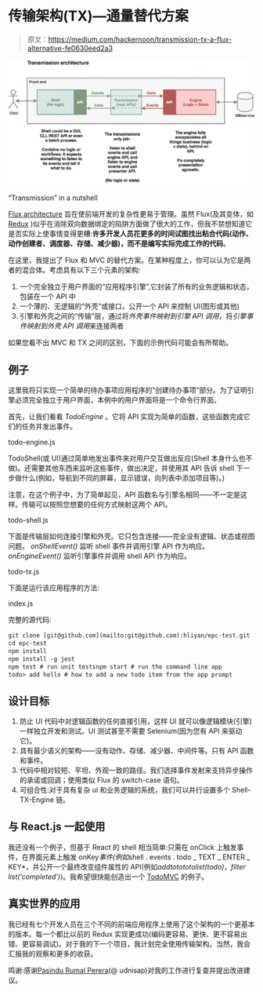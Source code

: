 # 传输架构(TX)—通量替代方案

> 原文：<https://medium.com/hackernoon/transmission-tx-a-flux-alternative-fe0630eed2a3>

![](img/9cc6c2ce2859235188dfbf9bddd6603f.png)

“Transmission” in a nutshell

[Flux architecture](https://github.com/facebook/flux/tree/master/examples/flux-concepts) 旨在使前端开发的复杂性更易于管理。虽然 Flux(及其变体，如 [Redux](https://redux.js.org/) )似乎在消除双向数据绑定的陷阱方面做了很大的工作，但我不禁想知道它是否实际上使事情变得更糟:**许多开发人员花更多的时间试图找出粘合代码(动作、动作创建者、调度器、存储、减少器)，而不是编写实际完成工作的代码**。

在这里，我提出了 Flux 和 MVC 的替代方案。在某种程度上，你可以认为它是两者的混合体。考虑具有以下三个元素的架构:

1.  一个完全独立于用户界面的“应用程序引擎”,它封装了所有的业务逻辑和状态，包装在一个 API 中
2.  一个薄的、无逻辑的“外壳”或接口，公开一个 API 来控制 UI(图形或其他)
3.  引擎和外壳之间的“传输”层，通过将*外壳事件映射到引擎 API 调用*，将*引擎事件映射到外壳 API 调用*来连接两者

如果您看不出 MVC 和 TX 之间的区别，下面的示例代码可能会有所帮助。

## 例子

这里我将只实现一个简单的待办事项应用程序的“创建待办事项”部分。为了证明引擎必须完全独立于用户界面，本例中的用户界面将是一个命令行界面。

首先，让我们看看 *TodoEngine* 。它将 API 实现为简单的函数，这些函数完成它们的任务并发出事件。

todo-engine.js

TodoShell(或 UI)通过简单地发出事件来对用户交互做出反应(Shell 本身什么也不做)。还需要其他东西来监听这些事件，做出决定，并使用其 API 告诉 shell 下一步做什么(例如，导航到不同的屏幕，显示错误，向列表中添加项目等)。)

注意，在这个例子中，为了简单起见，API 函数名与引擎名相同——不一定是这样。传输可以按照您想要的任何方式映射这两个 API。

todo-shell.js

下面是传输层如何连接引擎和外壳。它只包含连接——完全没有逻辑、状态或视图问题。 *onShellEvent()* 监听 shell 事件并调用引擎 API 作为响应。 *onEngineEvent()* 监听引擎事件并调用 shell API 作为响应。

todo-tx.js

下面是运行该应用程序的方法:

index.js

完整的源代码:

```
git clone [git@github.com](mailto:git@github.com):hliyan/epc-test.git
cd epc-test
npm install
npm install -g jest
npm test # run unit testsnpm start # run the command line app
todo> add hello # how to add a new todo item from the app prompt
```

## 设计目标

1.  防止 UI 代码中对逻辑函数的任何直接引用，这样 UI 就可以像逻辑模块(引擎)一样独立开发和测试。UI 测试甚至不需要 Selenium(因为您有 API 来驱动它)。
2.  具有最少语义的架构——没有动作、存储、减少器、中间件等。只有 API 函数和事件。
3.  代码中相对较短、平坦、外观一致的路径。我们选择事件发射来支持异步操作的承诺或回调；使用类似 Flux 的 switch-case 语句。
4.  可组合性:对于具有复杂 ui 和业务逻辑的系统，我们可以并行设置多个 Shell-TX-Engine 链。

## 与 React.js 一起使用

我还没有一个例子，但基于 React 的 shell 相当简单:只需在 onClick 上触发事件，在界面元素上触发 onKey*事件(例如*shell . events . todo _ TEXT _ ENTER _ KEY*，并公开一个最终改变组件属性的 API(例如*addtotototolist(todo)*，*filter list(‘completed’)*)。我希望很快能创造出一个 [TodoMVC](http://todomvc.com/) 的例子。

## 真实世界的应用

我已经有七个开发人员在三个不同的前端应用程序上使用了这个架构的一个更基本的版本。每一个都比以前的 Redux 实现更成功(编码更容易、更快、更不容易出错、更容易调试)。对于我的下一个项目，我计划完全使用传输架构。当然，我会汇报我的观察和更多的收获。

鸣谢:感谢[Pasindu Rumal Perera](https://medium.com/u/88498c0c40e4?source=post_page-----fe0630eed2a3--------------------------------)(@ udnisap)对我的工作进行复查并提出改进建议。